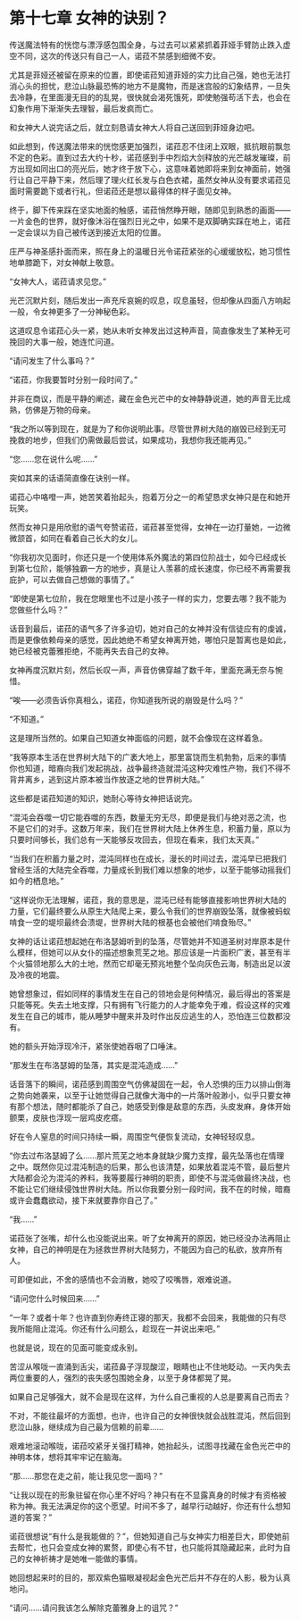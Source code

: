 # 第十七章 女神的诀别？

传送魔法特有的恍惚与漂浮感包围全身，与过去可以紧紧抓着菲娅手臂防止跌入虚空不同，这次的传送只有自己一人，诺菈不禁感到细微不安。

尤其是菲娅还被留在原来的位置，即使诺菈知道菲娅的实力比自己强，她也无法打消心头的担忧，悲泣山脉最恐怖的地方不是魔物，而是迷宫般的幻象结界，一旦失去冷静，在里面漫无目的的乱晃，很快就会渴死饿死，即使勉强苟活下去，也会在幻象作用下渐渐失去理智，最后发疯而亡。

和女神大人说完话之后，就立刻恳请女神大人将自己送回到菲娅身边吧。

如此想到，传送魔法带来的恍惚感更加强烈，诺菈忍不住闭上双眼，抵抗眼前飘忽不定的色彩。直到过去大约十秒，诺菈感到手中烈焰大剑释放的光芒越发璀璨，前方出现如同出口的亮光后，她才终于放下心，这意味着她即将来到女神面前，她强行让自己平静下来，然后理了理火红长发与白色衣裙，虽然女神从没有要求诺菈见面时需要跪下或者行礼，但诺菈还是想以最得体的样子面见女神。

终于，脚下传来踩在坚实地面的触感，诺菈悄然睁开眼，随即见到熟悉的画面——一片金色的世界，就好像沐浴在强烈日光之中，如果不是双脚确实踩在地上，诺菈一定会误以为自己被传送到接近太阳的位置。

庄严与神圣感扑面而来，照在身上的温暖日光令诺菈紧张的心缓缓放松，她习惯性地单膝跪下，对女神献上敬意。

“女神大人，诺菈请求见您。”

光芒沉默片刻，随后发出一声充斥哀婉的叹息，叹息虽轻，但却像从四面八方响起一般，令女神更多了一分神秘色彩。

这道叹息令诺菈心头一紧，她从未听女神发出过这种声音，简直像发生了某种无可挽回的大事一般，她连忙问道。

“请问发生了什么事吗？”

“诺菈，你我要暂时分别一段时间了。”

并非在商议，而是平静的阐述，藏在金色光芒中的女神静静说道，她的声音无比成熟，仿佛是万物的母亲。

“我之所以等到现在，就是为了和你说明此事。尽管世界树大陆的崩毁已经到无可挽救的地步，但我们仍需做最后尝试，如果成功，我想你我还能再见。”

“您……您在说什么呢……”

突如其来的话语简直像在诀别一样。

诺菈心中咯噔一声，她苦笑着抬起头，抱着万分之一的希望恳求女神只是在和她开玩笑。

然而女神只是用欣慰的语气夸赞诺菈，诺菈甚至觉得，女神在一边打量她，一边微微颔首，如同在看着自己长大的女儿。

“你我初次见面时，你还只是一个使用体系外魔法的第四位阶战士，如今已经成长到第七位阶，能够独霸一方的地步，真是让人羡慕的成长速度，你已经不再需要我庇护，可以去做自己想做的事情了。”

“即使是第七位阶，我在您眼里也不过是小孩子一样的实力，您要去哪？我不能为您做些什么吗？”

话音到最后，诺菈的语气多了许多迫切，她对自己的女神并没有信徒应有的虔诚，而是更像依赖母亲的感觉，因此她绝不希望女神离开她，哪怕只是暂离也是如此，她已经被克蕾雅拒绝，不能再失去自己的女神。

女神再度沉默片刻，然后长叹一声，声音仿佛穿越了数千年，里面充满无奈与惋惜。

“唉——必须告诉你真相么，诺菈，你知道我所说的崩毁是什么吗？”

“不知道。”

这是理所当然的。如果自己知道女神面临的问题，就不会像现在这样着急。

“我等原本生活在世界树大陆下的广袤大地上，那里富饶而生机勃勃，后来的事情你也知道，暗裔向我们发起挑战，战争最终造就混沌这种灾难性产物，我们不得不背井离乡，逃到这片原本被当作放逐之地的世界树大陆。”

这些都是诺菈知道的知识，她耐心等待女神把话说完。

“混沌会吞噬一切它能吞噬的东西，数量无穷无尽，即便是我们与绝对恶之流，也不是它们的对手。这数万年来，我们在世界树大陆上休养生息，积蓄力量，原以为只要时间够长，我们总有一天能够反攻回去，但现在看来，我们太天真。”

“当我们在积蓄力量之时，混沌同样也在成长，漫长的时间过去，混沌早已把我们曾经生活的大陆完全吞噬，力量成长到我们难以想象的地步，以至于能够动摇我们如今的栖息地。”

“这样说你无法理解，诺菈，我的意思是，混沌已经有能够直接影响世界树大陆的力量，它们最终要么从原生大陆爬上来，要么令我们的世界崩毁坠落，就像被蚂蚁啃食一空的堤坝最终会溃堤，世界树大陆的根基也会被他们啃食殆尽。”

女神的话让诺菈想起她在布洛瑟姆听到的坠落，尽管她并不知道圣树对岸原本是什么模样，但她可以从女仆的描述想象荒芜之地。那应该是一片面积广袤，甚至有半个火猫领地那么大的土地，然而它却毫无预兆地整个坠向灰色云海，制造出足以波及冷夜的地震。

她曾想象过，假如同样的事情发生在自己的领地会是何种情况，最后得出的答案是只能等死。失去土地支撑，只有拥有飞行能力的人才能幸免于难，假设这样的灾难发生在自己的城市，能从睡梦中醒来并及时作出反应逃生的人，恐怕连三位数都没有。

她的额头开始浮现冷汗，紧张使她吞咽了口唾沫。

“那发生在布洛瑟姆的坠落，其实是混沌造成……”

话音落下的瞬间，诺菈感到周围空气仿佛凝固在一起，令人恐惧的压力以排山倒海之势向她袭来，以至于让她觉得自己就像大海中的一片落叶般渺小，似乎只要女神有那个想法，随时都能杀了自己，她感受到像是敌意的东西，头皮发麻，身体开始颤栗，皮肤也浮现一层鸡皮疙瘩。

好在令人窒息的时间只持续一瞬，周围空气便恢复流动，女神轻轻叹息。

“你去过布洛瑟姆了么……那片荒芜之地本身就缺少魔力支撑，最先坠落也在情理之中。既然你见过混沌制造的后果，那么也该清楚，如果放着混沌不管，最后整片大陆都会沦为混沌的养料，我等要履行神明的职责，即使不与混沌做最终决战，也不能让它们继续侵蚀世界树大陆。所以你我要分别一段时间，我不在的时候，暗裔或许会蠢蠢欲动，接下来就要靠你自己了。”

“我……”

诺菈张了张嘴，却什么也没能说出来。听了女神离开的原因，她已经没办法再阻止女神，自己的神明是在为拯救世界树大陆努力，不能因为自己的私欲，放弃所有人。

可即便如此，不舍的感情也不会消散，她咬了咬嘴唇，艰难说道。

“请问您什么时候回来……”

“一年？或者十年？也许直到你寿终正寝的那天，我都不会回来，我能做的只有尽我所能阻止混沌。你还有什么问题么，趁现在一并说出来吧。”

也就是说，现在的见面可能变成永别。

苦涩从喉咙一直涌到舌尖，诺菈鼻子浮现酸涩，眼睛也止不住地眨动。一天内失去两位重要的人，强烈的丧失感包围她全身，以至于身体都晃了晃。

如果自己足够强大，就不会是现在这样，为什么自己重视的人总是要离自己而去？

不对，不能往最坏的方面想，也许，也许自己的女神很快就会战胜混沌，然后回到悲泣山脉，继续成为自己最为信赖的前辈……

艰难地滚动喉咙，诺菈咬紧牙关强打精神，她抬起头，试图寻找藏在金色光芒中的神明本体，想将其牢牢记在脑海。

“那……那您在走之前，能让我见您一面吗？”

“让我以现在的形象驻留在你心里不好吗？神只有在不显露真身的时候才有资格被称为神。我无法满足你的这个愿望。时间不多了，越早行动越好，你还有什么想知道的答案？”

诺菈很想说“有什么是我能做的？”，但她知道自己与女神实力相差巨大，即使她前去帮忙，也只会变成女神的累赘，即使心有不甘，也只能将其隐藏起来，此时为自己的女神祈祷才是她唯一能做的事情。

她回想起来时的目的，那双紫色猫眼凝视起金色光芒后并不存在的人影，极为认真地问。

“请问……请问我该怎么解除克蕾雅身上的诅咒？”
